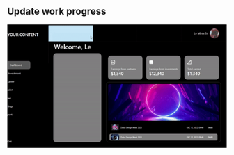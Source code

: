 ## Update work progress 
![Demo](https://raw.githubusercontent.com/trile12/AnimationDashBoard/main/doc/Resources/demo.gif)
